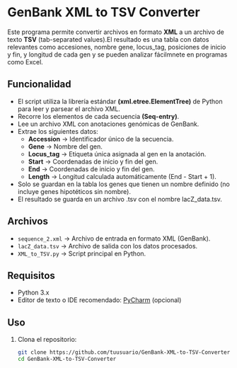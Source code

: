 # GenBank XML to TSV Converter

Este programa permite convertir archivos en formato **XML** a un archivo de texto **TSV** (tab-separated values).El resultado es una tabla con datos relevantes como accesiones, nombre gene, locus_tag, posiciones de inicio y fin, y longitud de cada gen y se pueden analizar fácilmnete en programas como Excel.

## Funcionalidad
- El script utiliza la librería estándar **(xml.etree.ElementTree)** de Python para leer y parsear el archivo XML.
- Recorre los elementos de cada secuencia **(Seq-entry)**.
- Lee un archivo XML con anotaciones genómicas de GenBank.
- Extrae los siguientes datos:
  - **Accession** → Identificador único de la secuencia.
  - **Gene** → Nombre del gen.
  - **Locus_tag** → Etiqueta única asignada al gen en la anotación.
  - **Start** → Coordenadas de inicio y fin del gen.
  - **End** → Coordenadas de inicio y fin del gen.
  - **Length** → Longitud calculada automáticamente (End - Start + 1).
- Solo se guardan en la tabla los genes que tienen un nombre definido
    (no incluye genes hipotéticos sin nombre).
- El resultado se guarda en un archivo .tsv con el nombre lacZ_data.tsv.

## Archivos
- `sequence_2.xml` → Archivo de entrada en formato XML (GenBank).  
- `lacZ_data.tsv` → Archivo de salida con los datos procesados.  
- `XML_to_TSV.py` → Script principal en Python.

## Requisitos
- Python 3.x  
- Editor de texto o IDE recomendado: [PyCharm](https://www.jetbrains.com/pycharm/) (opcional)

## Uso

1. Clona el repositorio:
   ```bash
   git clone https://github.com/tuusuario/GenBank-XML-to-TSV-Converter.git
   cd GenBank-XML-to-TSV-Converter
